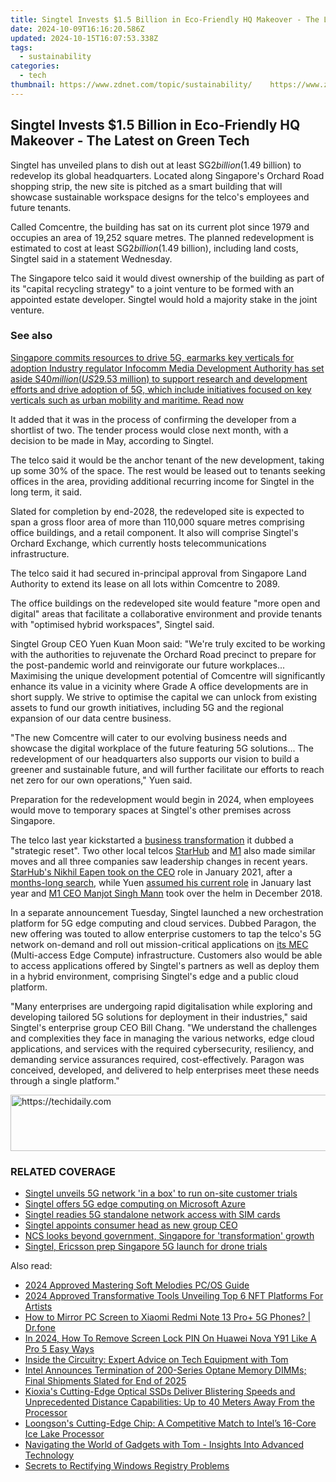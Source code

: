 ```yaml
---
title: Singtel Invests $1.5 Billion in Eco-Friendly HQ Makeover - The Latest on Green Tech
date: 2024-10-09T16:16:20.586Z
updated: 2024-10-15T16:07:53.338Z
tags:
  - sustainability
categories:
  - tech
thumbnail: https://www.zdnet.com/topic/sustainability/    https://www.zdnet.com/a/img/resize/beb2d30bd49ea8cc4be5eb43ef886eecfdf08a3b/2022/02/23/52c18813-09a2-4590-b143-6e020a8ce7df/singtel-hq.jpg?width=170&height=96&fit=crop&auto=webp
---
```


## Singtel Invests $1.5 Billion in Eco-Friendly HQ Makeover - The Latest on Green Tech

Singtel has unveiled plans to dish out at least SG$2 billion ($1.49 billion) to redevelop its global headquarters. Located along Singapore's Orchard Road shopping strip, the new site is pitched as a smart building that will showcase sustainable workspace designs for the telco's employees and future tenants. 

Called Comcentre, the building has sat on its current plot since 1979 and occupies an area of 19,252 square metres. The planned redevelopment is estimated to cost at least SG$2 billion ($1.49 billion), including land costs, Singtel said in a statement Wednesday. 

The Singapore telco said it would divest ownership of the building as part of its "capital recycling strategy" to a joint venture to be formed with an appointed estate developer. Singtel would hold a majority stake in the joint venture. 

### See also

[Singapore commits resources to drive 5G, earmarks key verticals for adoption Industry regulator Infocomm Media Development Authority has set aside S$40 million (US$29.53 million) to support research and development efforts and drive adoption of 5G, which include initiatives focused on key verticals such as urban mobility and maritime.  Read now](https://www.zdnet.com/article/singapore-commits-resources-to-drive-5g-earmarks-key-verticals-for-adoption/)

It added that it was in the process of confirming the developer from a shortlist of two. The tender process would close next month, with a decision to be made in May, according to Singtel. 

The telco said it would be the anchor tenant of the new development, taking up some 30% of the space. The rest would be leased out to tenants seeking offices in the area, providing additional recurring income for Singtel in the long term, it said. 

Slated for completion by end-2028, the redeveloped site is expected to span a gross floor area of more than 110,000 square metres comprising office buildings, and a retail component. It also will comprise Singtel's Orchard Exchange, which currently hosts telecommunications infrastructure. 

The telco said it had secured in-principal approval from Singapore Land Authority to extend its lease on all lots within Comcentre to 2089\. 

The office buildings on the redeveloped site would feature "more open and digital" areas that facilitate a collaborative environment and provide tenants with "optimised hybrid workspaces", Singtel said. 

Singtel Group CEO Yuen Kuan Moon said: "We're truly excited to be working with the authorities to rejuvenate the Orchard Road precinct to prepare for the post-pandemic world and reinvigorate our future workplaces... Maximising the unique development potential of Comcentre will significantly enhance its value in a vicinity where Grade A office developments are in short supply. We strive to optimise the capital we can unlock from existing assets to fund our growth initiatives, including 5G and the regional expansion of our data centre business.

"The new Comcentre will cater to our evolving business needs and showcase the digital workplace of the future featuring 5G solutions... The redevelopment of our headquarters also supports our vision to build a greener and sustainable future, and will further facilitate our efforts to reach net zero for our own operations," Yuen said. 

Preparation for the redevelopment would begin in 2024, when employees would move to temporary spaces at Singtel's other premises across Singapore. 

The telco last year kickstarted a [business transformation](https://www.zdnet.com/article/ncs-looks-beyond-government-singapore-for-transformation-growth/) it dubbed a "strategic reset". Two other local telcos [StarHub](https://www.zdnet.com/article/starhub-unveils-five-year-transformation-plan-focused-on-digital-life/) and [M1](https://www.zdnet.com/article/m1-to-delist-begin-transformation-journey/) also made similar moves and all three companies saw leadership changes in recent years. [StarHub's Nikhil Eapen took on the CEO](https://www.starhub.com/about-us/newsroom/2020/december/starhub-appoints-nikhil-eapen-as-ceo.html) role in January 2021, after a [months-long search](https://www.zdnet.com/article/starhub-on-the-hunt-for-new-ceo/), while Yuen [assumed his current role](https://www.zdnet.com/article/singtel-appoints-consumer-head-as-new-group-ceo/) in January last year and [M1 CEO Manjot Singh Mann](https://www.zdnet.com/article/m1-ceo-to-retire-with-buyout-talks-hanging-overhead/) took over the helm in December 2018.

In a separate announcement Tuesday, Singtel launched a new orchestration platform for 5G edge computing and cloud services. Dubbed Paragon, the new offering was touted to allow enterprise customers to tap the telco's 5G network on-demand and roll out mission-critical applications on [its MEC](https://www.zdnet.com/article/singtel-offers-5g-edge-computing-on-microsoft-azure/) (Multi-access Edge Compute) infrastructure. Customers also would be able to access applications offered by Singtel's partners as well as deploy them in a hybrid environment, comprising Singtel's edge and a public cloud platform. 

"Many enterprises are undergoing rapid digitalisation while exploring and developing tailored 5G solutions for deployment in their industries," said Singtel's enterprise group CEO Bill Chang. "We understand the challenges and complexities they face in managing the various networks, edge cloud applications, and services with the required cybersecurity, resiliency, and demanding service assurances required, cost-effectively. Paragon was conceived, developed, and delivered to help enterprises meet these needs through a single platform."

<!-- affiliate ads begin -->
<a href="https://appsumo.8odi.net/c/5597632/2094429/7443" target="_top" id="2094429">
  <img src="//a.impactradius-go.com/display-ad/7443-2094429" border="0" alt="https://techidaily.com" width="728" height="90"/>
</a>
<img height="0" width="0" src="https://appsumo.8odi.net/i/5597632/2094429/7443" style="position:absolute;visibility:hidden;" border="0" />
<!-- affiliate ads end -->

### RELATED COVERAGE

* [Singtel unveils 5G network 'in a box' to run on-site customer trials](https://www.zdnet.com/article/singtel-unveils-5g-network-in-a-box-to-run-on-site-customer-trials/)
* [Singtel offers 5G edge computing on Microsoft Azure](https://www.zdnet.com/article/singtel-offers-5g-edge-computing-on-microsoft-azure/)
* [Singtel readies 5G standalone network access with SIM cards](https://www.zdnet.com/article/singtel-readies-5g-standalone-network-access-with-sim-cards/)
* [Singtel appoints consumer head as new group CEO](https://www.zdnet.com/article/singtel-appoints-consumer-head-as-new-group-ceo/)
* [NCS looks beyond government, Singapore for 'transformation' growth](https://www.zdnet.com/article/ncs-looks-beyond-government-singapore-for-transformation-growth/)
* [Singtel, Ericsson prep Singapore 5G launch for drone trials](https://www.zdnet.com/article/singtel-ericsson-prep-singapore-5g-launch-for-drone-trials/)

<ins class="adsbygoogle"
     style="display:block"
     data-ad-format="autorelaxed"
     data-ad-client="ca-pub-7571918770474297"
     data-ad-slot="1223367746"></ins>

<ins class="adsbygoogle"
     style="display:block"
     data-ad-client="ca-pub-7571918770474297"
     data-ad-slot="8358498916"
     data-ad-format="auto"
     data-full-width-responsive="true"></ins>

<span class="atpl-alsoreadstyle">Also read:</span>
<div><ul>
<li><a href="https://extra-approaches.techidaily.com/2024-approved-mastering-soft-melodies-pcos-guide/"><u>2024 Approved Mastering Soft Melodies PC/OS Guide</u></a></li>
<li><a href="https://some-skills.techidaily.com/2024-approved-transformative-tools-unveiling-top-6-nft-platforms-for-artists/"><u>2024 Approved Transformative Tools Unveiling Top 6 NFT Platforms For Artists</u></a></li>
<li><a href="https://screen-mirror.techidaily.com/how-to-mirror-pc-screen-to-xiaomi-redmi-note-13-proplus-5g-phones-drfone-by-drfone-android/"><u>How to Mirror PC Screen to Xiaomi Redmi Note 13 Pro+ 5G Phones? | Dr.fone</u></a></li>
<li><a href="https://android-unlock.techidaily.com/in-2024-how-to-remove-screen-lock-pin-on-huawei-nova-y91-like-a-pro-5-easy-ways-by-drfone-android/"><u>In 2024, How To Remove Screen Lock PIN On Huawei Nova Y91 Like A Pro 5 Easy Ways</u></a></li>
<li><a href="https://hardware-reviews.techidaily.com/inside-the-circuitry-expert-advice-on-tech-equipment-with-tom/"><u>Inside the Circuitry: Expert Advice on Tech Equipment with Tom</u></a></li>
<li><a href="https://hardware-reviews.techidaily.com/intel-announces-termination-of-200-series-optane-memory-dimms-final-shipments-slated-for-end-of-2025/"><u>Intel Announces Termination of 200-Series Optane Memory DIMMs; Final Shipments Slated for End of 2025</u></a></li>
<li><a href="https://hardware-reviews.techidaily.com/kioxias-cutting-edge-optical-ssds-deliver-blistering-speeds-and-unprecedented-distance-capabilities-up-to-40-meters-away-from-the-processor/"><u>Kioxia's Cutting-Edge Optical SSDs Deliver Blistering Speeds and Unprecedented Distance Capabilities: Up to 40 Meters Away From the Processor</u></a></li>
<li><a href="https://hardware-tips.techidaily.com/loongsons-cutting-edge-chip-a-competitive-match-to-intels-16-core-ice-lake-processor/"><u>Loongson's Cutting-Edge Chip: A Competitive Match to Intel’s 16-Core Ice Lake Processor</u></a></li>
<li><a href="https://hardware-reviews.techidaily.com/navigating-the-world-of-gadgets-with-tom-insights-into-advanced-technology/"><u>Navigating the World of Gadgets with Tom - Insights Into Advanced Technology</u></a></li>
<li><a href="https://windows11.techidaily.com/secrets-to-rectifying-windows-registry-problems/"><u>Secrets to Rectifying Windows Registry Problems</u></a></li>
</ul></div>

